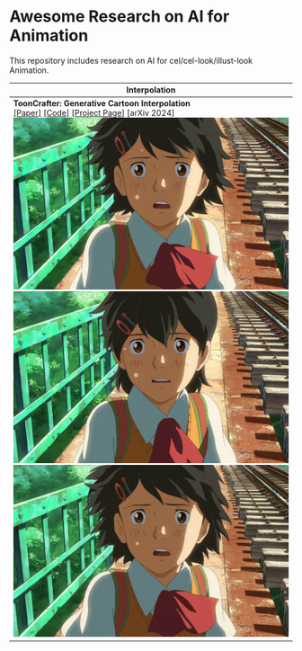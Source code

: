 # Awesome Research on AI for Animation

 This repository includes research on AI for cel/cel-look/illust-look Animation.


|Interpolation|
|-|
|**ToonCrafter: Generative Cartoon Interpolation**<br>[[Paper]](https://arxiv.org/abs/2405.17933) [[Code]](https://github.com/ToonCrafter/ToonCrafter) [[Project Page]](https://doubiiu.github.io/projects/ToonCrafter/) [arXiv 2024]<br>![image](assets/72109_125.mp4_00-00.png)<br>![image](assets/72109_125.mp4_00-01.png)<br>![image](assets/00.gif)|